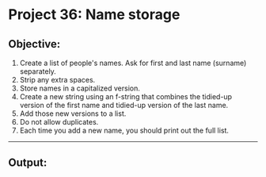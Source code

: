 # Project 36: Name storage

## Objective:

1. Create a list of people's names. Ask for first and last name (surname) separately.
2. Strip any extra spaces.
3. Store names in a capitalized version.
4. Create a new string using an f-string that combines the tidied-up version of the first name and tidied-up version of the last name.
5. Add those new versions to a list.
6. Do not allow duplicates.
7. Each time you add a new name, you should print out the full list.

---
## Output:
